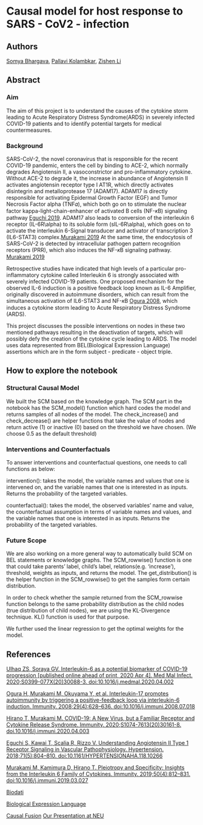 # Causal model for host response to SARS - CoV2 - infection
## Authors
[Somya Bhargava](https://www.linkedin.com/in/somya-bhargava/), [Pallavi Kolambkar](https://www.linkedin.com/in/pallavikolambkar/), [Zishen Li](https://www.linkedin.com/in/zishen-li/)
## Abstract
### Aim
The aim of this project is to understand the causes of the cytokine storm leading to Acute Respiratory Distress Syndrome(ARDS) in severely infected COVID-19 patients and to identify potential targets for medical countermeasures.

### Background
SARS-CoV-2, the novel coronavirus that is responsible for the recent COVID-19 pandemic, enters the cell by binding to ACE-2, which normally degrades Angiotensin II, a vasoconstrictor and pro-inflammatory cytokine.  Without ACE-2 to degrade it, the increase in abundance of Angiotensin II activates angiotensin receptor type I AT1R, which directly activates  disintegrin and metalloprotease 17 (ADAM17).  ADAM17 is directly responsible for activating Epidermal Growth Factor (EGF) and Tumor Necrosis Factor alpha (TNF𝛼), which both go on to stimulate the nuclear factor kappa-light-chain-enhancer of activated B cells (NF-𝜅B) signaling pathway [Eguchi 2019](https://pubmed.ncbi.nlm.nih.gov/29581215/).  ADAM17 also leads to conversion of the interleukin 6 receptor (IL-6R\alpha) to its soluble form (sIL-6R\alpha), which goes on to activate the interleukin 6-Signal transducer and activator of transcription 3 (IL6-STAT3) complex.[Murakami 2019](https://pubmed.ncbi.nlm.nih.gov/30995501/)   At the same time, the endocytosis of SARS-CoV-2 is detected by intracellular pathogen pattern recognition receptors (PRR), which also induces the NF-𝜅B signaling pathway. [Murakami 2019](https://pubmed.ncbi.nlm.nih.gov/30995501/)

Retrospective studies have indicated that high levels of a particular pro-inflammatory cytokine called Interleukin 6 is strongly associated with severely infected COVID-19 patients. One proposed mechanism for the observed IL-6 induction is a positive feedback loop known as IL-6 Amplifier, originally discovered in autoimmune disorders, which can result from the simultaneous activation of IL6-STAT3 and NF-𝜅B [Ogura 2008](https://pubmed.ncbi.nlm.nih.gov/18848474/), which induces a cytokine storm leading to Acute Respiratory Distress Syndrome (ARDS).


This project discusses the possible interventions on nodes in these two mentioned pathways resulting in the deactivation of targets, which will possibly defy the creation of the cytokine cycle leading to ARDS. 
The model uses data represented from BEL(Biological Expression Language) assertions which are in the form subject - predicate - object triple.


## How to explore the notebook
### Structural Causal Model
We built the SCM based on the knowledge graph. 
The SCM part in the notebook has the SCM_model() function which hard codes the model and returns samples of all nodes of the model.
The check_increase() and check_decrease() are helper functions that take the value of nodes and return active (1) or inactive (0) based on the threshold we have chosen. (We choose 0.5 as the default threshold)

### Interventions and Counterfactuals
To answer interventions and counterfactual questions, one needs to call functions as below:
 
intervention(): takes the model, the variable names and values that one is intervened on, and the variable names that one is interested in as inputs. Returns the probability of the targeted variables.
 
counterfactual(): takes the model, the observed variables’ name and value, the counterfactual assumption in terms of variable names and values, and the variable names that one is interested in as inputs. Returns the probability of the targeted variables.

### Future Scope
We are also working on a more general way to automatically build SCM on BEL statements or knowledge graphs. The SCM_rowwise() function is one that could take parents’ label, child’s label, relations(e.g. ‘increase’), threshold, weights as inputs, and returns the model. The get_distribution() is the helper function in the SCM_rowwise() to get the samples form certain distribution.
 
In order to check whether the sample returned from the SCM_rowwise function belongs to the same probability distribution as the child nodes (true distribution of child nodes), we are using the KL-Divergence technique. KL() function is used for that purpose.  
 
We further used the linear regression to get the optimal weights for the model.

## References
[Ulhaq ZS, Soraya GV. Interleukin-6 as a potential biomarker of COVID-19 progression [published online ahead of print, 2020 Apr 4]. Med Mal Infect. 2020;S0399-077X(20)30088-3. doi:10.1016/j.medmal.2020.04.002](https://pubmed.ncbi.nlm.nih.gov/32259560/)

[Ogura H, Murakami M, Okuyama Y, et al. Interleukin-17 promotes autoimmunity by triggering a positive-feedback loop via interleukin-6 induction. Immunity. 2008;29(4):628–636. doi:10.1016/j.immuni.2008.07.018](https://pubmed.ncbi.nlm.nih.gov/18848474/)

[Hirano T, Murakami M. COVID-19: A New Virus, but a Familiar Receptor and Cytokine Release Syndrome. Immunity. 2020;S1074-7613(20)30161-8. doi.10.1016/j.immuni.2020.04.003](https://pubmed.ncbi.nlm.nih.gov/32325025/)

[Eguchi S, Kawai T, Scalia R, Rizzo V. Understanding Angiotensin II Type 1 Receptor Signaling in Vascular Pathophysiology. Hypertension. 2018;71(5):804–810. doi:10.1161/HYPERTENSIONAHA.118.10266](https://pubmed.ncbi.nlm.nih.gov/29581215/)

[Murakami M, Kamimura D, Hirano T. Pleiotropy and Specificity: Insights from the Interleukin 6 Family of Cytokines. Immunity. 2019;50(4):812–831. doi:10.1016/j.immuni.2019.03.027](https://pubmed.ncbi.nlm.nih.gov/30995501/)

[Biodati](https://studio.covid19.biodati.com/)

[Biological Expression Language](https://language.bel.bio/)

[Causal Fusion](https://causalfusion.net/)
[Our Presentation at NEU](https://docs.google.com/presentation/d/1o0RtEY4umcfRX9yRsr65RiOHFUfljasApcyD0ZYxWK4/edit?usp=sharing)



